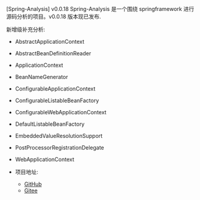 [Spring-Analysis] v0.0.18
Spring-Analysis 是一个围绕 springframework 进行源码分析的项目。v0.0.18 版本现已发布. 

新增级补充分析:
  - AbstractApplicationContext
  - AbstractBeanDefinitionReader
  - ApplicationContext
  - BeanNameGenerator
  - ConfigurableApplicationContext
  - ConfigurableListableBeanFactory
  - ConfigurableWebApplicationContext
  - DefaultListableBeanFactory
  - EmbeddedValueResolutionSupport
  - PostProcessorRegistrationDelegate
  - WebApplicationContext


- 项目地址: 
    - [GitHub](https://github.com/huifer/spring-analysis)
    - [Gitee](https://gitee.com/pychfarm_admin/spring-analysis)
